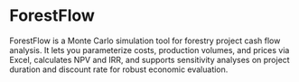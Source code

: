 # ForestFlow
ForestFlow is a Monte Carlo simulation tool for forestry project cash flow analysis. It lets you parameterize costs, production volumes, and prices via Excel, calculates NPV and IRR, and supports sensitivity analyses on project duration and discount rate for robust economic evaluation.
